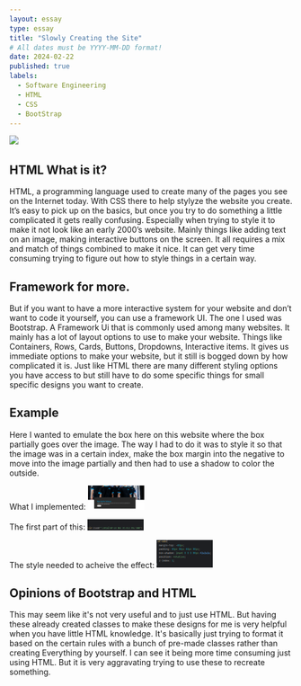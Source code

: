 ```yaml
---
layout: essay
type: essay
title: "Slowly Creating the Site"
# All dates must be YYYY-MM-DD format!
date: 2024-02-22
published: true
labels:
  - Software Engineering
  - HTML
  - CSS
  - BootStrap
---
```


<img width="100px" class="rounded float-start pe-4" src="../img/bootstrap.png">

## HTML What is it?

HTML, a programming language used to create many of the pages you see on the Internet today. With CSS there to help stylyze the website you create. It’s easy to pick up on the basics, but once you try to do something a little complicated it gets really confusing. Especially when trying to style it to make it not look like an early 2000’s website. Mainly things like adding text on an image, making interactive buttons on the screen. It all requires a mix and match of things combined to make it nice. It can get very time consuming trying to figure out how to style things in a certain way.

## Framework for more.

But if you want to have a more interactive system for your website and don’t want to code it yourself, you can use a framework UI. The one I used was Bootstrap. A Framework Ui that is commonly used among many websites. It mainly has a lot of layout options to use to make your website. Things like Containers, Rows, Cards, Buttons, Dropdowns, Interactive items. It gives us immediate options to make your website, but it still is bogged down by how complicated it is. Just like HTML there are many different styling options you have access to but still have to do some specific things for small specific designs you want to create. 


## Example

Here I wanted to emulate the box here on this website where the box partially goes over the image. The way I had to do it was to style it so that the image was in a certain index, make the box margin into the negative to move into the image partially and then had to use a shadow to color the outside.

What I implemented:
<img width="100px" class="rounded float-start pe-4" src="../img/boxthing.png">

The first part of this:
<img width="100px" class="rounded float-start pe-4" src="../img/startingpart.png">

The style needed to acheive the effect:
<img width="100px" class="rounded float-start pe-4" src="../img/example-style.png">

## Opinions of Bootstrap and HTML 

This may seem like it's not very useful and to just use HTML. But having these already created classes to make these designs for me is very helpful when you have little HTML knowledge. It's basically just trying to format it based on the certain rules with a bunch of pre-made classes rather than creating Everything by yourself. I can see it being more time consuming just using HTML. But it is very aggravating trying to use these to recreate something.
